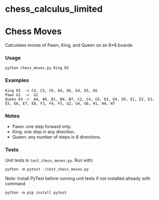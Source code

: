 # chess_calculus_limited
# Chess Moves

Calculates moves of Pawn, King, and Queen on an 8×8 boarde.

### Usage

```
python chess_moves.py King D5
```

### Examples

```
King D5  -> C4, C5, C6, D4, D6, E4, E5, E6  
Pawn G1  ->  G2  
Queen E4 ->  A4, A8, B1, B4, B7, C2, C4, C6, D3, D4, D5, E1, E2, E3, E5, E6, E7, E8, F3, F4, F5, G2, G4, G6, H1, H4, H7
```

### Notes

* Pawn: one step forward only.
* King: one step in any direction.
* Queen: any number of steps in 8 directions.

### Tests

Unit tests in `test_chess_moves.py`.
Run with:

```
python -m pytest .\test_chess_moves.py
```

Note: Install PyTest before running unit tests if not installed already with command
```
python -m pip install pytest
```

